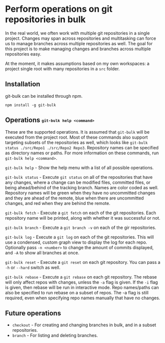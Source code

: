 
# Perform operations on git repositories in bulk

In the real world, we often work with multiple git repositories in a single
project. Changes may span across repositories and multitasking can force us to
manage branches across multiple repositories as well. The goal for this project
is to make managing changes and branches across multiple repositories easy.

At the moment, it makes assumptions based on my own workspaces: a project single
root with many repositories in a `src` folder.

## Installation

git-bulk can be installed through npm.

```
npm install -g git-bulk
```

## Operations <sub><sup>`git-bulk help <command>`</sup></sub>
These are the supported operations. It is assumed that `git-bulk` will be
executed from the project root. Most of these commands also support targeting subsets
of the repositories as well, which looks like `git-bulk status ./src/Repo1 ./src/Repo2 Repo3`.
Repository names can be specified as directory names or paths. For more information on these
commands, run `git-bulk help <command>`.

`git-bulk help` -
Show the help menu with a list of all possible operations.

`git-bulk status` -
Execute `git status` on all of the repositories that have any changes, where a
change can be modified files, committed files, or being ahead/behind of the
tracking branch. Names are color coded as well. Repository names will be green
when they have no uncommitted changes and they are ahead of the remote, blue
when there are uncommitted changes, and red when they are behind the remote.

`git-bulk fetch` -
Execute a `git fetch` on each of the git repositories. Each repository name will
be printed, along with whether it was successful or not.

`git-bulk branch` -
Execute a `git branch -v` on each of the gir repositories.

`git-bulk log` -
Execute a `git log` on each of the git repositories. This will use a condensed,
custom graph view to display the log for each repo. Optionally pass `-n <number>`
to change the amount of commits displayed, and `-A` to show all branches at once.

`git-bulk reset` -
Execute a `git reset` on each git repository. You can pass a `-h` or `--hard` switch
as well.

`git-bulk rebase` - 
Execute a `git rebase` on each git repository. The rebase will only affect 
repos with changes, unless the `-a` flag is given. If the `-i` flag is given, 
then rebase will be run in interactive mode. Repo names/paths can also be specified to run
rebase on a subset of repos. The -a flag is still required, even when
specifying repo names manually that have no changes.

## Future operations

* `checkout` - For creating and changing branches in bulk, and in a subset
  repositories.
* `branch` - For listing and deleting branches.
